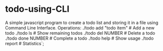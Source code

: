 # todo-using-CLI
A simple javascript program to create a todo list and storing it in a file using Command Line Interface.
Operations:
          ./todo add "todo item"  # Add a new todo
          ./todo ls               # Show remaining todos
          ./todo del NUMBER       # Delete a todo
          ./todo done NUMBER      # Complete a todo
          ./todo help             # Show usage
          ./todo report           # Statistics`;
